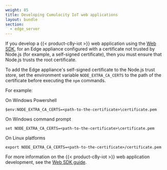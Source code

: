 ```yaml
---
weight: 85
title: Developing Cumulocity IoT web applications
layout: bundle
section:
  - edge_server
---
```


If you develop a {{< product-c8y-iot >}} web application using the [Web SDK](/web/overview/), for an Edge appliance configured with a certificate not trusted by Node.js (for example, a self-signed certificate), then you must ensure that Node.js trusts the root certificate.

To add the Edge appliance's self-signed certificate to the Node.js trust store, set the environment variable `NODE_EXTRA_CA_CERTS` to the path of the certificate before executing the `npm` commands.

For example:

On Windows Powershell

```shell
$env:NODE_EXTRA_CA_CERTS=<path-to-the-certificate>\certificate.pem
```

On Windows command prompt

```shell
set NODE_EXTRA_CA_CERTS=<path-to-the-certificate>\certificate.pem
```

On Linux platforms

```shell
export NODE_EXTRA_CA_CERTS=<path-to-the-certificate>/certificate.pem
```

 For more information on the {{< product-c8y-iot >}} web application development, see the [Web SDK guide](/web/overview/).

